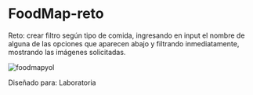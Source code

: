 # FoodMap-reto

Reto: crear filtro según tipo de comida, ingresando en input el nombre de alguna de  las opciones que aparecen abajo y filtrando inmediatamente, mostrando las imágenes solicitadas.

![foodmapyol](https://user-images.githubusercontent.com/32304271/38166894-f7732504-3501-11e8-971f-7499bc98c681.png)

Diseñado para: Laboratoria
